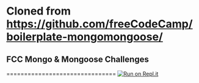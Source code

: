# Cloned from https://github.com/freeCodeCamp/boilerplate-mongomongoose/

## FCC Mongo & Mongoose Challenges
===============================
[![Run on Repl.it](https://repl.it/badge/github/freeCodeCamp/boilerplate-express)](https://repl.it/github/freeCodeCamp/boilerplate-express)